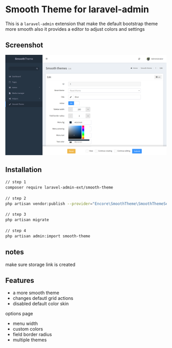 # Smooth Theme for laravel-admin

This is a `laravel-admin` extension that make the default bootstrap theme more smooth also it provides a editor to adjust colors and settings

## Screenshot

![](./preview.png)

## Installation

```bash
// step 1
composer require laravel-admin-ext/smooth-theme

// step 2
php artisan vendor:publish --provider="Encore\SmoothTheme\SmoothThemeServiceProvider"

// step 3
php artisan migrate

// step 4
php artisan admin:import smooth-theme

```

## notes
make sure storage link is created

## Features
- a more smooth theme
- changes defautl grid actions
- disabled default color skin

options page
- menu width
- custom colors
- field border radius
- multiple themes